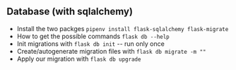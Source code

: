 ## Database (with sqlalchemy)

-   Install the two packges `pipenv install flask-sqlalchemy flask-migrate`
-   How to get the possible commands `flask db --help`
-   Init migrations with `flask db init` -- run only once
-   Create/autogenerate migration files with `flask db migrate -m ""`
-   Apply our migration with `flask db upgrade`

